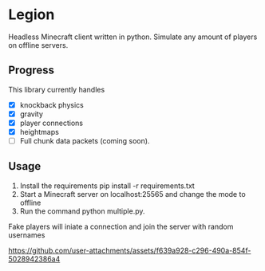 # Legion
Headless Minecraft client written in python. Simulate any amount of players on offline servers.

## Progress
This library currently handles
- [x] knockback physics
- [x] gravity
- [x] player connections
- [x] heightmaps
- [ ] Full chunk data packets (coming soon).

## Usage
1. Install the requirements pip install -r requirements.txt
2. Start a Minecraft server on localhost:25565 and change the mode to offline
3. Run the command python multiple.py.

Fake players will iniate a connection and join the server with random usernames

https://github.com/user-attachments/assets/f639a928-c296-490a-854f-5028942386a4
